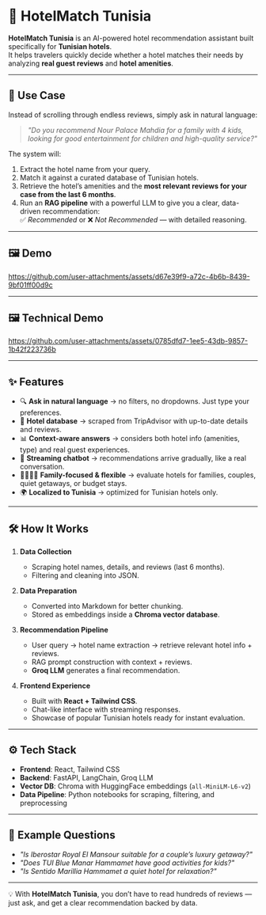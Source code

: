 # 🏨 HotelMatch Tunisia

**HotelMatch Tunisia** is an AI-powered hotel recommendation assistant built specifically for **Tunisian hotels**.  
It helps travelers quickly decide whether a hotel matches their needs by analyzing **real guest reviews** and **hotel amenities**. 

---

## 🎯 Use Case

Instead of scrolling through endless reviews, simply ask in natural language:

> *"Do you recommend Nour Palace Mahdia for a family with 4 kids, looking for good entertainment for children and high-quality service?"*

The system will:
1. Extract the hotel name from your query.
2. Match it against a curated database of Tunisian hotels.
3. Retrieve the hotel’s amenities and the **most relevant reviews for your case from the last 6 months**.
4. Run an **RAG pipeline** with a powerful LLM to give you a clear, data-driven recommendation:  
   ✅ *Recommended* or ❌ *Not Recommended* — with detailed reasoning.

---

## 🖼️ Demo

https://github.com/user-attachments/assets/d67e39f9-a72c-4b6b-8439-9bf01ff00d9c

---

## 🖼️ Technical Demo

https://github.com/user-attachments/assets/0785dfd7-1ee5-43db-9857-1b42f223736b

---

## ✨ Features

- 🔍 **Ask in natural language** → no filters, no dropdowns. Just type your preferences.  
- 🏨 **Hotel database** → scraped from TripAdvisor with up-to-date details and reviews.  
- 📊 **Context-aware answers** → considers both hotel info (amenities, type) and real guest experiences.  
- 💬 **Streaming chatbot** → recommendations arrive gradually, like a real conversation.  
- 👨‍👩‍👧‍👦 **Family-focused & flexible** → evaluate hotels for families, couples, quiet getaways, or budget stays.  
- 🌍 **Localized to Tunisia** → optimized for Tunisian hotels only.  

---

## 🛠️ How It Works

1. **Data Collection**  
   - Scraping hotel names, details, and reviews (last 6 months).  
   - Filtering and cleaning into JSON.  

2. **Data Preparation**  
   - Converted into Markdown for better chunking.  
   - Stored as embeddings inside a **Chroma vector database**.  

3. **Recommendation Pipeline**  
   - User query → hotel name extraction → retrieve relevant hotel info + reviews.  
   - RAG prompt construction with context + reviews.  
   - **Groq LLM** generates a final recommendation.  

4. **Frontend Experience**  
   - Built with **React + Tailwind CSS**.  
   - Chat-like interface with streaming responses.  
   - Showcase of popular Tunisian hotels ready for instant evaluation.  

---


## ⚙️ Tech Stack

- **Frontend**: React, Tailwind CSS  
- **Backend**: FastAPI, LangChain, Groq LLM  
- **Vector DB**: Chroma with HuggingFace embeddings (`all-MiniLM-L6-v2`)  
- **Data Pipeline**: Python notebooks for scraping, filtering, and preprocessing  

---

## 🚀 Example Questions

- *"Is Iberostar Royal El Mansour suitable for a couple’s luxury getaway?"*  
- *"Does TUI Blue Manar Hammamet have good activities for kids?"*  
- *"Is Sentido Marillia Hammamet a quiet hotel for relaxation?"*  

---

💡 With **HotelMatch Tunisia**, you don’t have to read hundreds of reviews — just ask, and get a clear recommendation backed by data.
